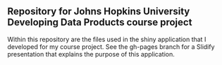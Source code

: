 ## Repository for Johns Hopkins University Developing Data Products course project

Within this repository are the files used in the shiny application that I developed for my course project. See the gh-pages branch for a Slidify presentation that explains the purpose of this application.
